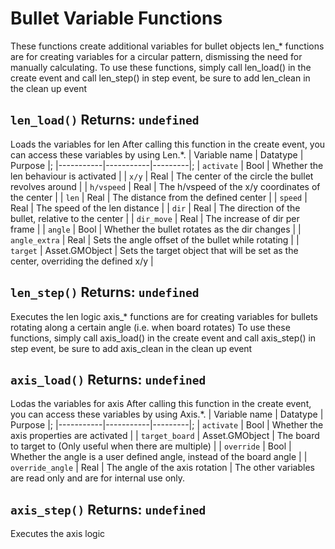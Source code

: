 # Bullet Variable Functions
These functions create additional variables for bullet objects
len_* functions are for creating variables for a circular pattern, dismissing the need for manually calculating.
To use these functions, simply call len_load() in the create event and call len_step() in step event,
be sure to add len_clean in the clean up event

## `len_load()` Returns: `undefined`
Loads the variables for len
After calling this function in the create event, you can access these variables by using Len.\*.
| Variable name | Datatype  | Purpose |;
|-----------|-----------|---------|;
| `activate` | Bool | Whether the len behaviour is activated |
| `x/y` | Real | The center of the circle the bullet revolves around |
| `h/vspeed` | Real | The h/vspeed of the x/y coordinates of the center |
| `len` | Real | The distance from the defined center |
| `speed` | Real | The speed of the len distance |
| `dir` | Real | The direction of the bullet, relative to the center |
| `dir_move` | Real | The increase of dir per frame |
| `angle` | Bool | Whether the bullet rotates as the dir changes |
| `angle_extra` | Real | Sets the angle offset of the bullet while rotating |
| `target` | Asset.GMObject | Sets the target object that will be set as the center, overriding the defined x/y |

## `len_step()` Returns: `undefined`
Executes the len logic
axis_* functions are for creating variables for bullets rotating along a certain angle (i.e. when board rotates)
To use these functions, simply call axis_load() in the create event and call axis_step() in step event,
be sure to add axis_clean in the clean up event

## `axis_load()` Returns: `undefined`
Lodas the variables for axis
After calling this function in the create event, you can access these variables by using Axis.\*.
| Variable name | Datatype  | Purpose |;
|-----------|-----------|---------|;
| `activate` | Bool | Whether the axis properties are activated |
| `target_board` | Asset.GMObject | The board to target to (Only useful when there are multiple) |
| `override` | Bool | Whether the angle is a user defined angle, instead of the board angle |
| `override_angle` | Real | The angle of the axis rotation |
The other variables are read only and are for internal use only.

## `axis_step()` Returns: `undefined`
Executes the axis logic
